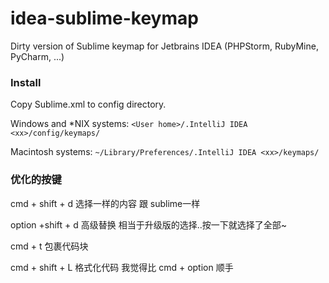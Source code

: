 idea-sublime-keymap
===================

Dirty version of Sublime keymap for Jetbrains IDEA (PHPStorm, RubyMine, PyCharm, ...)

### Install

Copy Sublime.xml to config directory.

Windows and *NIX systems: `<User home>/.IntelliJ IDEA <xx>/config/keymaps/`

Macintosh systems: `~/Library/Preferences/.IntelliJ IDEA <xx>/keymaps/`


### 优化的按键

cmd + shift + d 选择一样的内容 跟 sublime一样

option +shift + d 高级替换 相当于升级版的选择..按一下就选择了全部~

cmd + t 包裹代码块

cmd + shift + L 格式化代码 我觉得比 cmd + option 顺手
